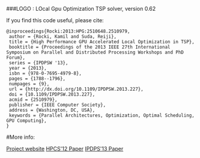 ###LOGO : LOcal Gpu Optimization TSP solver, version 0.62

If you find this code useful, please cite:

```
@inproceedings{Rocki:2013:HPG:2510648.2510979,
 author = {Rocki, Kamil and Suda, Reiji},
 title = {High Performance GPU Accelerated Local Optimization in TSP},
 booktitle = {Proceedings of the 2013 IEEE 27th International Symposium on Parallel and Distributed Processing Workshops and PhD Forum},
 series = {IPDPSW '13},
 year = {2013},
 isbn = {978-0-7695-4979-8},
 pages = {1788--1796},
 numpages = {9},
 url = {http://dx.doi.org/10.1109/IPDPSW.2013.227},
 doi = {10.1109/IPDPSW.2013.227},
 acmid = {2510979},
 publisher = {IEEE Computer Society},
 address = {Washington, DC, USA},
 keywords = {Parallel Architectures, Optimization, Optimal Scheduling, GPU Computing},
}

```


#More info:

[Project website](http://olab.is.s.u-tokyo.ac.jp/~kamil.rocki/projects.html)
[HPCS'12 Paper](http://olab.is.s.u-tokyo.ac.jp/~kamil.rocki/rocki_hpcs2012.pdf)
[IPDPS'13 Paper](http://olab.is.s.u-tokyo.ac.jp/~kamil.rocki/rocki_pco13.pdf)
